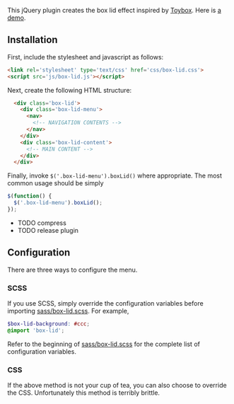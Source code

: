 This jQuery plugin creates the box lid effect inspired by
[Toybox](http://www.toybox.co.nz/). Here is [a demo][demo].

## Installation

First, include the stylesheet and javascript as follows:

```html
<link rel='stylesheet' type='text/css' href='css/box-lid.css'>
<script src='js/box-lid.js'></script>
```

Next, create the following HTML structure:

```html
  <div class='box-lid'>
    <div class='box-lid-menu'>
      <nav>
        <!-- NAVIGATION CONTENTS -->
      </nav>
    </div>
    <div class='box-lid-content'>
      <!-- MAIN CONTENT -->
    </div>
  </div>
```

Finally, invoke `$('.box-lid-menu').boxLid()` where appropriate. The most
common usage should be simply

```js
$(function() {
  $('.box-lid-menu').boxLid();
});
```

- TODO compress
- TODO release plugin

## Configuration

There are three ways to configure the menu.

### SCSS
If you use SCSS, simply override the configuration variables before importing
[sass/box-lid.scss][sass]. For example,

```scss
$box-lid-background: #ccc;
@import 'box-lid';
```

Refer to the beginning of [sass/box-lid.scss][sass] for the complete list of
configuration variables.

### CSS
If the above method is not your cup of tea, you can also choose to override the CSS.
Unfortunately this method is terribly brittle.

  [demo]: http://jimjh.github.io/box-lid/
  [sass]: https://github.com/jimjh/box-lid/blob/master/sass/box-lid.scss
